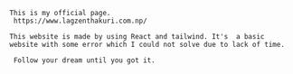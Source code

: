     This is my official page.
     https://www.lagzenthakuri.com.np/

    This website is made by using React and tailwind. It's  a basic website with some error which I could not solve due to lack of time.   

     Follow your dream until you got it.